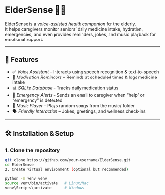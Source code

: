 # ElderSense 🧓🤖

ElderSense is a *voice-assisted health companion* for the elderly.  
It helps caregivers monitor seniors’ daily medicine intake, hydration, emergencies, and even provides reminders, jokes, and music playback for emotional support.  

---

## 🚀 Features

- ✅ *Voice Assistant* – Interacts using speech recognition & text-to-speech  
- 💊 *Medication Reminders* – Reminds at scheduled times & logs medicine intake  
- 📊 *SQLite Database* – Tracks daily medication status  
- 📧 *Emergency Alerts* – Sends an email to caregiver when “help” or “emergency” is detected  
- 🎵 *Music Player* – Plays random songs from the music/ folder  
- 🗣 *Friendly Interaction* – Jokes, greetings, and wellness check-ins  

---

## 🛠 Installation & Setup

### 1. Clone the repository
```bash
git clone https://github.com/your-username/ElderSense.git
cd ElderSense
2. Create virtual environment (optional but recommended)

python -m venv venv
source venv/bin/activate   # Linux/Mac
venv\Scripts\activate      # Windows
